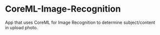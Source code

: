 # CoreML-Image-Recognition
App that uses CoreML for Image Recognition to determine subject/content in upload photo.

